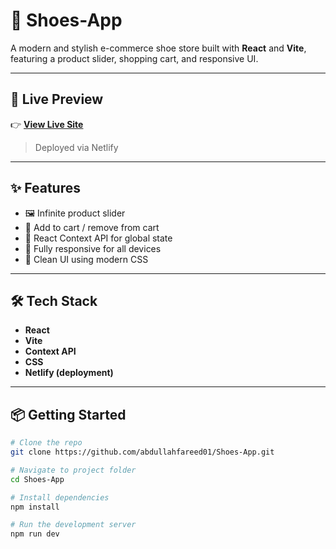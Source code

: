 # 👟 Shoes-App

A modern and stylish e-commerce shoe store built with **React** and **Vite**, featuring a product slider, shopping cart, and responsive UI.

---

## 🚀 Live Preview

👉 [**View Live Site**](https://shoes-app.netlify.app)

> Deployed via Netlify

---

## ✨ Features

- 🖼️ Infinite product slider
- 🛒 Add to cart / remove from cart
- 🧠 React Context API for global state
- 📱 Fully responsive for all devices
- 💅 Clean UI using modern CSS

---

## 🛠️ Tech Stack

- **React**
- **Vite**
- **Context API**
- **CSS**
- **Netlify (deployment)**

---

## 📦 Getting Started

```bash
# Clone the repo
git clone https://github.com/abdullahfareed01/Shoes-App.git

# Navigate to project folder
cd Shoes-App

# Install dependencies
npm install

# Run the development server
npm run dev
